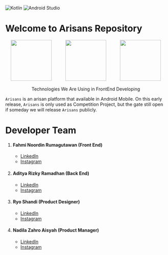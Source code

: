 ![Kotlin](https://img.shields.io/badge/kotlin-%230095D5.svg?style=for-the-badge&logo=kotlin&logoColor=white)
![Android Studio](https://img.shields.io/badge/Android%20Studio-3DDC84.svg?style=for-the-badge&logo=android-studio&logoColor=white)
# Welcome to Arisans Repository
<p align="Center">
  <img src="https://cdn.freebiesupply.com/logos/large/2x/kotlin-1-logo-png-transparent.png" height="128"/>
  &nbsp
  &nbsp
  &nbsp
  &nbsp
  &nbsp
  <img src="https://miro.medium.com/max/1400/1*UpiyYV4onPs4emx-whdVHA.png" height="128"/>
  &nbsp
  &nbsp
  &nbsp
  &nbsp
  &nbsp
  <img src="https://tabris.com/wp-content/uploads/2021/06/jetpack-compose-icon_RGB.png" height="128"/>
  
  <p align="center">
    Technologies We Are Using in FrontEnd Developing
  </p>
</p>

`Arisans` is an arisan platform that available in Android Mobile. On this early release, `Arisans` is only used as Competition Project, but the gate still open if someday we will release `Arisans` publicly.



# Developer Team
1.	#### Fahmi Noordin Rumagutawan (Front End)
	-	[LinkedIn](https://www.linkedin.com/in/fahmi-noordin-rumagutawan-0b506521b/)
	-	[Instagram](https://www.instagram.com/fahmigutawan/)
2.	#### Aditya Rizky Ramadhan (Back End)
	-	[LinkedIn](https://www.linkedin.com/in/aditya-rizky-70952921b/)
	-	[Instagram](https://www.instagram.com/adityaariizkyy/)
3.	#### Ryo Shandi (Product Designer)
	-	[LinkedIn](https://www.linkedin.com/in/ryoshandy/)
	-	[Instagram](https://www.instagram.com/ryoshandy/)
4.	#### Nadila Zahro Aisyah (Product Manager)
	-	[LinkedIn](https://www.linkedin.com/in/nadiladea01/)
	-	[Instagram](https://www.instagram.com/nadiladea_/)
